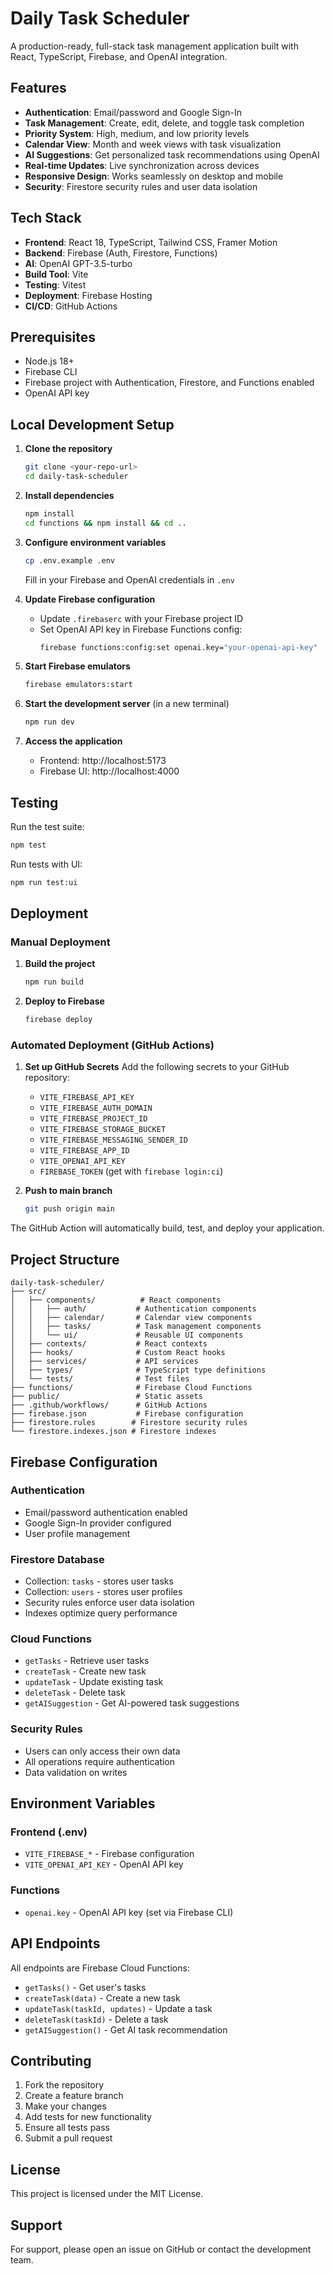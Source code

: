 # Daily Task Scheduler

A production-ready, full-stack task management application built with React, TypeScript, Firebase, and OpenAI integration.

## Features

- **Authentication**: Email/password and Google Sign-In
- **Task Management**: Create, edit, delete, and toggle task completion
- **Priority System**: High, medium, and low priority levels
- **Calendar View**: Month and week views with task visualization
- **AI Suggestions**: Get personalized task recommendations using OpenAI
- **Real-time Updates**: Live synchronization across devices
- **Responsive Design**: Works seamlessly on desktop and mobile
- **Security**: Firestore security rules and user data isolation

## Tech Stack

- **Frontend**: React 18, TypeScript, Tailwind CSS, Framer Motion
- **Backend**: Firebase (Auth, Firestore, Functions)
- **AI**: OpenAI GPT-3.5-turbo
- **Build Tool**: Vite
- **Testing**: Vitest
- **Deployment**: Firebase Hosting
- **CI/CD**: GitHub Actions

## Prerequisites

- Node.js 18+
- Firebase CLI
- Firebase project with Authentication, Firestore, and Functions enabled
- OpenAI API key

## Local Development Setup

1. **Clone the repository**
   ```bash
   git clone <your-repo-url>
   cd daily-task-scheduler
   ```

2. **Install dependencies**
   ```bash
   npm install
   cd functions && npm install && cd ..
   ```

3. **Configure environment variables**
   ```bash
   cp .env.example .env
   ```
   Fill in your Firebase and OpenAI credentials in `.env`

4. **Update Firebase configuration**
   - Update `.firebaserc` with your Firebase project ID
   - Set OpenAI API key in Firebase Functions config:
     ```bash
     firebase functions:config:set openai.key="your-openai-api-key"
     ```

5. **Start Firebase emulators**
   ```bash
   firebase emulators:start
   ```

6. **Start the development server** (in a new terminal)
   ```bash
   npm run dev
   ```

7. **Access the application**
   - Frontend: http://localhost:5173
   - Firebase UI: http://localhost:4000

## Testing

Run the test suite:

```bash
npm test
```

Run tests with UI:

```bash
npm run test:ui
```

## Deployment

### Manual Deployment

1. **Build the project**
   ```bash
   npm run build
   ```

2. **Deploy to Firebase**
   ```bash
   firebase deploy
   ```

### Automated Deployment (GitHub Actions)

1. **Set up GitHub Secrets**
   Add the following secrets to your GitHub repository:
   - `VITE_FIREBASE_API_KEY`
   - `VITE_FIREBASE_AUTH_DOMAIN`
   - `VITE_FIREBASE_PROJECT_ID`
   - `VITE_FIREBASE_STORAGE_BUCKET`
   - `VITE_FIREBASE_MESSAGING_SENDER_ID`
   - `VITE_FIREBASE_APP_ID`
   - `VITE_OPENAI_API_KEY`
   - `FIREBASE_TOKEN` (get with `firebase login:ci`)

2. **Push to main branch**
   ```bash
   git push origin main
   ```

The GitHub Action will automatically build, test, and deploy your application.

## Project Structure

```
daily-task-scheduler/
├── src/
│   ├── components/          # React components
│   │   ├── auth/           # Authentication components
│   │   ├── calendar/       # Calendar view components
│   │   ├── tasks/          # Task management components
│   │   └── ui/             # Reusable UI components
│   ├── contexts/           # React contexts
│   ├── hooks/              # Custom React hooks
│   ├── services/           # API services
│   ├── types/              # TypeScript type definitions
│   └── tests/              # Test files
├── functions/              # Firebase Cloud Functions
├── public/                 # Static assets
├── .github/workflows/      # GitHub Actions
├── firebase.json           # Firebase configuration
├── firestore.rules        # Firestore security rules
└── firestore.indexes.json # Firestore indexes
```

## Firebase Configuration

### Authentication
- Email/password authentication enabled
- Google Sign-In provider configured
- User profile management

### Firestore Database
- Collection: `tasks` - stores user tasks
- Collection: `users` - stores user profiles
- Security rules enforce user data isolation
- Indexes optimize query performance

### Cloud Functions
- `getTasks` - Retrieve user tasks
- `createTask` - Create new task
- `updateTask` - Update existing task
- `deleteTask` - Delete task
- `getAISuggestion` - Get AI-powered task suggestions

### Security Rules
- Users can only access their own data
- All operations require authentication
- Data validation on writes

## Environment Variables

### Frontend (.env)
- `VITE_FIREBASE_*` - Firebase configuration
- `VITE_OPENAI_API_KEY` - OpenAI API key

### Functions
- `openai.key` - OpenAI API key (set via Firebase CLI)

## API Endpoints

All endpoints are Firebase Cloud Functions:

- `getTasks()` - Get user's tasks
- `createTask(data)` - Create a new task
- `updateTask(taskId, updates)` - Update a task
- `deleteTask(taskId)` - Delete a task
- `getAISuggestion()` - Get AI task recommendation

## Contributing

1. Fork the repository
2. Create a feature branch
3. Make your changes
4. Add tests for new functionality
5. Ensure all tests pass
6. Submit a pull request

## License

This project is licensed under the MIT License.

## Support

For support, please open an issue on GitHub or contact the development team.